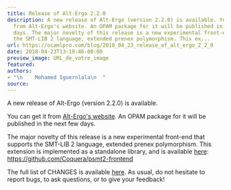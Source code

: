 ```yaml
---
title: Release of Alt-Ergo 2.2.0
description: A new release of Alt-Ergo (version 2.2.0) is available. You can get it
  from Alt-Ergo's website. An OPAM package for it will be published in the next few
  days. The major novelty of this release is a new experimental front-end that supports
  the SMT-LIB 2 language, extended prenex polymorphism. This ex...
url: https://ocamlpro.com/blog/2018_04_23_release_of_alt_ergo_2_2_0
date: 2018-04-23T13:19:46-00:00
preview_image: URL_de_votre_image
featured:
authors:
- "\n    Mohamed Iguernlala\n  "
source:
---
```


<p>A new release of Alt-Ergo (version 2.2.0) is available.</p>
<p>You can get it from <a href="https://alt-ergo.ocamlpro.com/#releases">Alt-Ergo's website</a>. An OPAM package for it will be published in the next few days.</p>
<p>The major novelty of this release is a new experimental front-end that supports the SMT-LIB 2 language, extended prenex polymorphism. This extension is implemented as a standalone library, and is available <a href="https://github.com/OCamlPro/alt-ergo/blob/2.2.0/sources/CHANGES">here</a>: <a href="https://github.com/Coquera/psmt2-frontend">https://github.com/Coquera/psmt2-frontend</a></p>
<p>The full list of CHANGES is available <a href="https://github.com/OCamlPro/alt-ergo/blob/2.2.0/sources/CHANGES">here</a>. As usual, do not hesitate to report bugs, to ask questions, or to give your feedback!</p>

